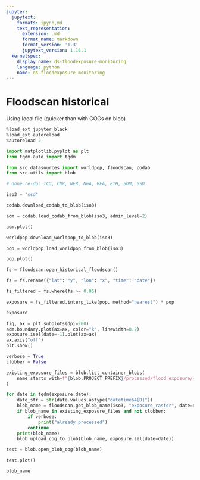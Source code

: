 ```yaml
---
jupyter:
  jupytext:
    formats: ipynb,md
    text_representation:
      extension: .md
      format_name: markdown
      format_version: '1.3'
      jupytext_version: 1.16.1
  kernelspec:
    display_name: ds-floodexposure-monitoring
    language: python
    name: ds-floodexposure-monitoring
---
```


# Floodscan historical

Using local file (quicker than with COGs on blob)

```python
%load_ext jupyter_black
%load_ext autoreload
%autoreload 2
```

```python
import matplotlib.pyplot as plt
from tqdm.auto import tqdm

from src.datasources import worldpop, floodscan, codab
from src.utils import blob
```

```python
# done re-do: TCD, CMR, NER, NGA, BFA, ETH, SOM, SSD
```

```python
iso3 = "ssd"
```

```python
codab.download_codab_to_blob(iso3)
```

```python
adm = codab.load_codab_from_blob(iso3, admin_level=2)
```

```python
adm.plot()
```

```python
worldpop.download_worldpop_to_blob(iso3)
```

```python
pop = worldpop.load_worldpop_from_blob(iso3)
```

```python
pop.plot()
```

```python
fs = floodscan.open_historical_floodscan()
```

```python
fs = fs.rename({"lat": "y", "lon": "x", "time": "date"})
```

```python
fs_filtered = fs.where(fs >= 0.05)
```

```python
exposure = fs_filtered.interp_like(pop, method="nearest") * pop
```

```python
exposure
```

```python
fig, ax = plt.subplots(dpi=200)
adm.boundary.plot(ax=ax, color="k", linewidth=0.2)
exposure.isel(date=-1).plot(ax=ax)
ax.axis("off")
plt.show()
```

```python
verbose = True
clobber = False

existing_exposure_files = blob.list_container_blobs(
    name_starts_with=f"{blob.PROJECT_PREFIX}/processed/flood_exposure/{iso3}/"
)

for date in tqdm(exposure.date):
    date_str = str(date.values.astype("datetime64[D]"))
    blob_name = floodscan.get_blob_name(iso3, "exposure_raster", date=date_str)
    if blob_name in existing_exposure_files and not clobber:
        if verbose:
            print("already processed")
        continue
    print(blob_name)
    blob.upload_cog_to_blob(blob_name, exposure.sel(date=date))
```

```python
test = blob.open_blob_cog(blob_name)
```

```python
test.plot()
```

```python
blob_name
```

```python

```
